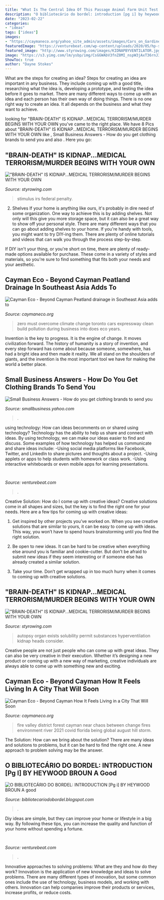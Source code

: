 ```yaml
---
title: "What Is The Central Idea Of This Passage Animal Farm Unit Test : Small Business Answers"
description: "O bibliotecário do bordel: introduction [pg i] by heywood broun a good"
date: "2023-02-22"
categories:
- "ideas"
tags: ["ideas"]
images:
- "https://caymaneco.org/yahoo_site_admin/assets/images/Cars_on_Gardiner_Expressway_in_Toronto.325133632_std.JPG"
featuredImage: "https://venturebeat.com/wp-content/uploads/2020/05/hp-srping.jpg"
featured_image: "http://www.styrowing.com/images/KIDNAPBYVENTILATOR.jpg"
image: "https://s3.yimg.com/lm/ysbp/img/CsGGWAbV3fnZ8MI_nspW3jAxT36rnJ3lGf7p317YMN4uJLInVRQxae_a83oFlgLG.jpg"
ShowToc: true
author: "Dayne Stokes"
---
```



What are the steps for creating an idea?
Steps for creating an idea are important in any business. They include coming up with a good title, researching what the idea is, developing a prototype, and testing the idea before it goes to market. 
There are many different ways to come up with an idea and each person has their own way of doing things. There is no one right way to create an idea. It all depends on the business and what they want to achieve.

	

		
looking for &quot;BRAIN-DEATH&quot; IS KIDNAP...MEDICAL TERRORISM/MURDER BEGINS WITH YOUR OWN you've came to the right place. We have 8 Pics about &quot;BRAIN-DEATH&quot; IS KIDNAP...MEDICAL TERRORISM/MURDER BEGINS WITH YOUR OWN like , Small Business Answers - How do you get clothing brands to send you and also . Here you go:
		
    
## &quot;BRAIN-DEATH&quot; IS KIDNAP...MEDICAL TERRORISM/MURDER BEGINS WITH YOUR OWN

<img loading=lazy src="http://www.styrowing.com/images/IRScrimes.jpg" onerror="this.onerror=null;this.src='https://tse4.mm.bing.net/th?id=OIP.qzPmN2Z8U3ebdWQyN4kiUwHaEK&amp;pid=15.1';" alt="&quot;BRAIN-DEATH&quot; IS KIDNAP...MEDICAL TERRORISM/MURDER BEGINS WITH YOUR OWN">

_Source: styrowing.com_

>stimulus irs federal penalty. 

	

2. Shelves
If your home is anything like ours, it's probably in dire need of some organization. One way to achieve this is by adding shelves. Not only will this give you more storage space, but it can also be a great way to show off your personal style.
There are many different ways that you can go about adding shelves to your home. If you're handy with tools, you might want to try DIY-ing them. There are plenty of online tutorials and videos that can walk you through the process step-by-step.

If DIY isn't your thing, or you're short on time, there are plenty of ready-made options available for purchase. These come in a variety of styles and materials, so you're sure to find something that fits both your needs and your aesthetic.

    
## Cayman Eco - Beyond Cayman Peatland Drainage In Southeast Asia Adds To

<img loading=lazy src="https://caymaneco.org/yahoo_site_admin/assets/images/Cars_on_Gardiner_Expressway_in_Toronto.325133632_std.JPG" onerror="this.onerror=null;this.src='https://tse4.mm.bing.net/th?id=OIP.wJwmLlt62g1Vwm53m7lUrAHaGA&amp;pid=15.1';" alt="Cayman Eco - Beyond Cayman Peatland drainage in Southeast Asia adds to">

_Source: caymaneco.org_

>zero must overcome climate change toronto cars expressway clean build pollution during business into does eco years. 

	

Invention is the key to progress. It is the engine of change. It moves civilization forward. The history of humanity is a story of invention, and every step forward has come about because someone, somewhere, has had a bright idea and then made it reality. We all stand on the shoulders of giants, and the invention is the most important tool we have for making the world a better place.

    
## Small Business Answers - How Do You Get Clothing Brands To Send You

<img loading=lazy src="https://s3.yimg.com/lm/ysbp/img/CsGGWAbV3fnZ8MI_nspW3jAxT36rnJ3lGf7p317YMN4uJLInVRQxae_a83oFlgLG.jpg" onerror="this.onerror=null;this.src='https://tse4.mm.bing.net/th?id=OIP.UjtUOIoQDcwISi83QzAGWgHaDU&amp;pid=15.1';" alt="Small Business Answers - How do you get clothing brands to send you">

_Source: smallbusiness.yahoo.com_

>. 

	

using technology: How can ideas becomments on or shared using technology?
Technology has the ability to help us share and connect with ideas. By using technology, we can make our ideas easier to find and discuss. Some examples of how technology has helped us communicate and share ideas include: 
-Using social media platforms like Facebook, Twitter, and LinkedIn to share pictures and thoughts about a project. 
-Using applets or apps to help students with homework or class work. 
-Using interactive whiteboards or even mobile apps for learning presentations.

    
## 

<img loading=lazy src="https://venturebeat.com/wp-content/uploads/2020/05/hp-srping.jpg" onerror="this.onerror=null;this.src='https://tse2.mm.bing.net/th?id=OIP.qUUhiSxdv1PtsJHjvuuKjgHaF7&amp;pid=15.1';" alt="">

_Source: venturebeat.com_

>. 

	

Creative Solution: How do I come up with creative ideas?
Creative solutions come in all shapes and sizes, but the key is to find the right one for your needs. Here are a few tips for coming up with creative ideas:
1. Get inspired by other projects you’ve worked on. When you see creative solutions that are similar to yours, it can be easy to come up with ideas. This way, you won’t have to spend hours brainstorming until you find the right solution.

2. Be open to new ideas. It can be hard to be creative when everything else around you is familiar and cookie-cutter. But don’t be afraid to submit new ideas if they seem interesting or if someone else has already created a similar solution.

3. Take your time. Don’t get wrapped up in too much hurry when it comes to coming up with creative solutions.

    
## &quot;BRAIN-DEATH&quot; IS KIDNAP...MEDICAL TERRORISM/MURDER BEGINS WITH YOUR OWN

<img loading=lazy src="http://www.styrowing.com/images/KIDNAPBYVENTILATOR.jpg" onerror="this.onerror=null;this.src='https://tse3.mm.bing.net/th?id=OIP.6tX-0MhSvbHbWcBnHNEKXgHaEm&amp;pid=15.1';" alt="&quot;BRAIN-DEATH&quot; IS KIDNAP...MEDICAL TERRORISM/MURDER BEGINS WITH YOUR OWN">

_Source: styrowing.com_

>autopsy organ exists solubility permit substances hyperventilation kidnap heads consider. 

	

Creative people are not just people who can come up with great ideas. They can also be very creative in their execution. Whether it’s designing a new product or coming up with a new way of marketing, creative individuals are always able to come up with something new and exciting.

    
## Cayman Eco - Beyond Cayman How It Feels Living In A City That Will Soon

<img loading=lazy src="https://caymaneco.org/yahoo_site_admin/assets/images/Amazon_fire.252115602_std.jpg" onerror="this.onerror=null;this.src='https://tse3.mm.bing.net/th?id=OIP.raJHS15yNkJAQB8dhI4dVwHaE7&amp;pid=15.1';" alt="Cayman Eco - Beyond Cayman How It Feels Living in a City That Will Soon">

_Source: caymaneco.org_

>fire valley district forest cayman near chaos between change fires environment river 2021 covid florida being global august hill storm. 

	

The Solution: How can we bring about the solution?
There are many ideas and solutions to problems, but it can be hard to find the right one. A new approach to problem solving may be the answer.

    
## O BIBLIOTECÁRIO DO BORDEL: INTRODUCTION [Pg I] BY HEYWOOD BROUN A Good

<img loading=lazy src="https://lh5.googleusercontent.com/proxy/8G6NOvboVfthnc_HJRi7q9bZWDcF5HJ-U9P2eddHuiqVdlNV0dSK56B6WRvQdglB0oyMENO9vYnsy44QIKA0Ojg5verKffJxmt3Gdl7Fk3E-tzCxqCkGZYDU7Yzvq8r1xkOo=w1200-h630-p-k-no-nu" onerror="this.onerror=null;this.src='https://tse4.mm.bing.net/th?id=OIP.Z3CsI6sGGwsldZbzh_rERwAAAA&amp;pid=15.1';" alt="O BIBLIOTECÁRIO DO BORDEL: INTRODUCTION [Pg i] BY HEYWOOD BROUN A good">

_Source: bibliotecariodobordel.blogspot.com_

>. 

	

Diy ideas are simple, but they can improve your home or lifestyle in a big way. By following these tips, you can increase the quality and function of your home without spending a fortune.

    
## 

<img loading=lazy src="https://venturebeat.com/wp-content/uploads/2018/08/est.png?w=650" onerror="this.onerror=null;this.src='https://tse3.mm.bing.net/th?id=OIP.ah_Htj_oFibs50RKcJbPhQHaD9&amp;pid=15.1';" alt="">

_Source: venturebeat.com_

>. 

	

Innovative approaches to solving problems: What are they and how do they work?
Innovation is the application of new knowledge and ideas to solve problems. There are many different types of innovation, but some common ones include the use of technology, business models, and working with others. Innovation can help companies improve their products or services, increase profits, or reduce costs.

